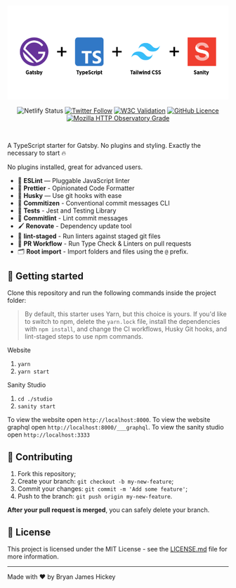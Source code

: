 <p align="center">
  <img src="./banner_graphic.png" alt="Gatsby and TypeScript and Tailwind CSS and Sanity">
</p>
<p align="center">
  <a href="https://app.netlify.com/sites/zen-brown-377382/deploys"></a><img alt="Netlify Status" src="https://api.netlify.com/api/v1/badges/4c3d571a-7ca1-4330-b04d-4ec0583ed818/deploy-status"></a>
  <a href="https://twitter.com/intent/user?screen_name=bryanjhickey"><img alt="Twitter Follow" src="https://img.shields.io/twitter/follow/bryanjhickey?style=social"></a>
  <a href="https://img.shields.io/w3c-validation/html?style=plastic&targetUrl=https%3A%2F%2Fzen-brown-377382.netlify.app%2F"><img alt="W3C Validation" src="https://img.shields.io/w3c-validation/html?targetUrl=https%3A%2F%2Fzen-brown-377382.netlify.app%2F"></a>
  <a href="https://github.com/bryanjhickey/rmma-app/blob/5de58acb8c104a406722a4a90e82c26af7aa5109/LICENSE.md"><img alt="GitHub Licence" src="https://img.shields.io/github/license/bryanjhickey/rmma-app"></a>
  <a href="https://observatory.mozilla.org/analyze/zen-brown-377382.netlify.app?third-party=false"><img alt="Mozilla HTTP Observatory Grade" src="https://img.shields.io/mozilla-observatory/grade-score/zen-brown-377382.netlify.app?publish"></a>


</p>
<br>

A TypeScript starter for Gatsby. No plugins and styling. Exactly the necessary to start 🔥

No plugins installed, great for advanced users.

- 📏 **ESLint** — Pluggable JavaScript linter
- 💖 **Prettier** - Opinionated Code Formatter
- 🐶 **Husky** — Use git hooks with ease
- 📄 **Commitizen** - Conventional commit messages CLI
- 🐐 **Tests** - Jest and Testing Library
- 🚓 **Commitlint** - Lint commit messages
- 🖌 **Renovate** - Dependency update tool
- 🚫 **lint-staged** - Run linters against staged git files
- 👷 **PR Workflow** - Run Type Check & Linters on pull requests
- 🗂 **Root import** - Import folders and files using the `@` prefix.

## 🚀 Getting started

Clone this repository and run the following commands inside the project folder:

> By default, this starter uses Yarn, but this choice is yours. If you'd like to switch to npm, delete the `yarn.lock` file, install the dependencies with `npm install`, and change the CI workflows, Husky Git hooks, and lint-staged steps to use npm commands.

Website
1. `yarn`
2. `yarn start`

Sanity Studio
1. `cd ./studio`
2. `sanity start`

To view the website open `http://localhost:8000`.
To view the website graphql open `http://localhost:8000/___graphql`.
To view the sanity studio open `http://localhost:3333`

## 🤝 Contributing

1. Fork this repository;
2. Create your branch: `git checkout -b my-new-feature`;
3. Commit your changes: `git commit -m 'Add some feature'`;
4. Push to the branch: `git push origin my-new-feature`.

**After your pull request is merged**, you can safely delete your branch.

## 📝 License

This project is licensed under the MIT License - see the [LICENSE.md](LICENSE.md) file for more information.

---

Made with ♥ by Bryan James Hickey
